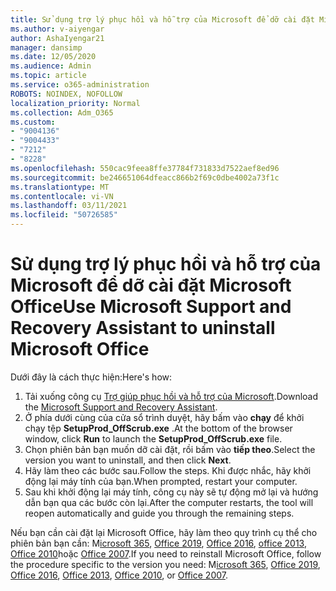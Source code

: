 ```yaml
---
title: Sử dụng trợ lý phục hồi và hỗ trợ của Microsoft để dỡ cài đặt Microsoft Office
ms.author: v-aiyengar
author: AshaIyengar21
manager: dansimp
ms.date: 12/05/2020
ms.audience: Admin
ms.topic: article
ms.service: o365-administration
ROBOTS: NOINDEX, NOFOLLOW
localization_priority: Normal
ms.collection: Adm_O365
ms.custom:
- "9004136"
- "9004433"
- "7212"
- "8228"
ms.openlocfilehash: 550cac9feea8ffe37784f731833d7522aef8ed96
ms.sourcegitcommit: be246651064dfeacc866b2f69c0dbe4002a73f1c
ms.translationtype: MT
ms.contentlocale: vi-VN
ms.lasthandoff: 03/11/2021
ms.locfileid: "50726585"
---
```

# <a name="use-microsoft-support-and-recovery-assistant-to-uninstall-microsoft-office"></a><span data-ttu-id="ca9a5-102">Sử dụng trợ lý phục hồi và hỗ trợ của Microsoft để dỡ cài đặt Microsoft Office</span><span class="sxs-lookup"><span data-stu-id="ca9a5-102">Use Microsoft Support and Recovery Assistant to uninstall Microsoft Office</span></span>

<span data-ttu-id="ca9a5-103">Dưới đây là cách thực hiện:</span><span class="sxs-lookup"><span data-stu-id="ca9a5-103">Here's how:</span></span>

1. <span data-ttu-id="ca9a5-104">Tải xuống công cụ [Trợ giúp phục hồi và hỗ trợ của Microsoft](https://go.microsoft.com/fwlink/?linkid=2139122).</span><span class="sxs-lookup"><span data-stu-id="ca9a5-104">Download the [Microsoft Support and Recovery Assistant](https://go.microsoft.com/fwlink/?linkid=2139122).</span></span>
1. <span data-ttu-id="ca9a5-105">Ở phía dưới cùng của cửa sổ trình duyệt, hãy bấm vào **chạy** để khởi chạy tệp **SetupProd_OffScrub.exe** .</span><span class="sxs-lookup"><span data-stu-id="ca9a5-105">At the bottom of the browser window, click **Run** to launch the **SetupProd_OffScrub.exe** file.</span></span>
1. <span data-ttu-id="ca9a5-106">Chọn phiên bản bạn muốn dỡ cài đặt, rồi bấm vào **tiếp theo**.</span><span class="sxs-lookup"><span data-stu-id="ca9a5-106">Select the version you want to uninstall, and then click **Next**.</span></span>
1. <span data-ttu-id="ca9a5-107">Hãy làm theo các bước sau.</span><span class="sxs-lookup"><span data-stu-id="ca9a5-107">Follow the steps.</span></span> <span data-ttu-id="ca9a5-108">Khi được nhắc, hãy khởi động lại máy tính của bạn.</span><span class="sxs-lookup"><span data-stu-id="ca9a5-108">When prompted, restart your computer.</span></span>
1. <span data-ttu-id="ca9a5-109">Sau khi khởi động lại máy tính, công cụ này sẽ tự động mở lại và hướng dẫn bạn qua các bước còn lại.</span><span class="sxs-lookup"><span data-stu-id="ca9a5-109">After the computer restarts, the tool will reopen automatically and guide you through the remaining steps.</span></span>

<span data-ttu-id="ca9a5-110">Nếu bạn cần cài đặt lại Microsoft Office, hãy làm theo quy trình cụ thể cho phiên bản bạn cần: M[icrosoft 365](https://go.microsoft.com/fwlink/?linkid=2138843), [Office 2019](https://go.microsoft.com/fwlink/?linkid=2138843), [Office 2016](https://go.microsoft.com/fwlink/?linkid=2138919), [office 2013](https://go.microsoft.com/fwlink/?linkid=2138919), [Office 2010](https://go.microsoft.com/fwlink/?linkid=2139237)hoặc [Office 2007](https://go.microsoft.com/fwlink/?linkid=2138644).</span><span class="sxs-lookup"><span data-stu-id="ca9a5-110">If you need to reinstall Microsoft Office, follow the procedure specific to the version you need: M[icrosoft 365](https://go.microsoft.com/fwlink/?linkid=2138843), [Office 2019](https://go.microsoft.com/fwlink/?linkid=2138843), [Office 2016](https://go.microsoft.com/fwlink/?linkid=2138919), [Office 2013](https://go.microsoft.com/fwlink/?linkid=2138919), [Office 2010](https://go.microsoft.com/fwlink/?linkid=2139237), or [Office 2007](https://go.microsoft.com/fwlink/?linkid=2138644).</span></span>